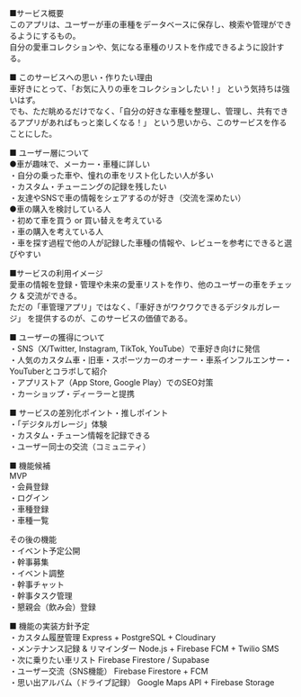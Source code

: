
■サービス概要  
このアプリは、ユーザーが車の車種をデータベースに保存し、検索や管理ができるようにするもの。  
自分の愛車コレクションや、気になる車種のリストを作成できるように設計する。

■ このサービスへの思い・作りたい理由  
車好きにとって、「お気に入りの車をコレクションしたい！」 という気持ちは強いはず。  
でも、ただ眺めるだけでなく、「自分の好きな車種を整理し、管理し、共有できるアプリがあればもっと楽しくなる！」 という思いから、このサービスを作ることにした。  

■ ユーザー層について  
●車が趣味で、メーカー・車種に詳しい  
・自分の乗った車や、憧れの車をリスト化したい人が多い  
・カスタム・チューニングの記録を残したい  
・友達やSNSで車の情報をシェアするのが好き（交流を深めたい）  
●車の購入を検討している人  
・初めて車を買う or 買い替えを考えている  
・車の購入を考えている人  
・車を探す過程で他の人が記録した車種の情報や、レビューを参考にできると選びやすい  

■サービスの利用イメージ  
愛車の情報を登録・管理や未来の愛車リストを作り、他のユーザーの車をチェック & 交流ができる。  
ただの「車管理アプリ」ではなく、「車好きがワクワクできるデジタルガレージ」 を提供するのが、このサービスの価値である。  

■ ユーザーの獲得について  
・SNS（X/Twitter, Instagram, TikTok, YouTube）で車好き向けに発信  
・人気のカスタム車・旧車・スポーツカーのオーナー・車系インフルエンサー・YouTuberとコラボして紹介  
・アプリストア（App Store, Google Play）でのSEO対策  
・カーショップ・ディーラーと提携  

■ サービスの差別化ポイント・推しポイント  
・「デジタルガレージ」体験  
・カスタム・チューン情報を記録できる  
・ユーザー同士の交流（コミュニティ）  

■ 機能候補  
MVP  
・会員登録  
・ログイン  
・車種登録  
・車種一覧  

その後の機能  
・イベント予定公開  
・幹事募集  
・イベント調整  
・幹事チャット  
・幹事タスク管理  
・懇親会（飲み会）登録  

■ 機能の実装方針予定  
・カスタム履歴管理	Express + PostgreSQL + Cloudinary  
・メンテナンス記録 & リマインダー	Node.js + Firebase FCM + Twilio SMS  
・次に乗りたい車リスト	Firebase Firestore / Supabase  
・ユーザー交流（SNS機能）	Firebase Firestore + FCM  
・思い出アルバム（ドライブ記録）	Google Maps API + Firebase Storage
